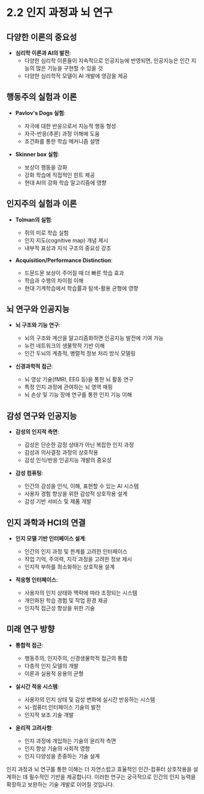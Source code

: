 # 2.2 인지 과정과 뇌 연구

## 다양한 이론의 중요성

- **심리학 이론과 AI의 발전**: 
  - 다양한 심리학 이론들이 지속적으로 인공지능에 반영되면, 인공지능은 인간 지능의 많은 기능을 구현할 수 있을 것
  - 다양한 심리학적 모델이 AI 개발에 영감을 제공

## 행동주의 실험과 이론

- **Pavlov's Dogs 실험**: 
  - 자극에 대한 반응으로서 지능적 행동 형성
  - 자극-반응(추론) 과정 이해에 도움
  - 조건화를 통한 학습 메커니즘 설명
  
- **Skinner box 실험**: 
  - 보상이 행동을 강화
  - 강화 학습에 직접적인 힌트 제공
  - 현대 AI의 강화 학습 알고리즘에 영향

## 인지주의 실험과 이론

- **Tolman의 실험**: 
  - 쥐의 미로 학습 실험
  - 인지 지도(cognitive map) 개념 제시
  - 내부적 표상과 지식 구조의 중요성 강조
  
- **Acquisition/Performance Distinction**: 
  - 드문드문 보상이 주어질 때 더 빠른 학습 효과
  - 학습과 수행의 차이점 이해
  - 현대 기계학습에서 학습률과 탐색-활용 균형에 영향

## 뇌 연구와 인공지능

- **뇌 구조와 기능 연구**: 
  - 뇌의 구조와 계산을 알고리즘화하면 인공지능 발전에 기여 가능
  - 뉴런 네트워크의 생물학적 기반 이해
  - 인간 두뇌의 계층적, 병렬적 정보 처리 방식 모델링

- **신경과학적 접근**: 
  - 뇌 영상 기술(fMRI, EEG 등)을 통한 뇌 활동 연구
  - 특정 인지 과정에 관여하는 뇌 영역 매핑
  - 뇌 손상 및 기능 장애 연구를 통한 인지 기능 이해

## 감성 연구와 인공지능

- **감성의 인지적 측면**: 
  - 감성은 단순한 감정 상태가 아닌 복잡한 인지 과정
  - 감성과 의사결정 과정의 상호작용
  - 감성 인식/반응 인공지능 개발의 중요성

- **감성 컴퓨팅**: 
  - 인간의 감성을 인식, 이해, 표현할 수 있는 AI 시스템
  - 사용자 경험 향상을 위한 감성적 상호작용 설계
  - 감성 기반 서비스 및 제품 개발

## 인지 과학과 HCI의 연결

- **인지 모델 기반 인터페이스 설계**: 
  - 인간의 인지 과정 및 한계를 고려한 인터페이스
  - 작업 기억, 주의력, 지각 과정을 고려한 정보 제시
  - 인지적 부하를 최소화하는 상호작용 설계

- **적응형 인터페이스**: 
  - 사용자의 인지 상태와 맥락에 따라 조정되는 시스템
  - 개인화된 학습 경험 및 작업 환경 제공
  - 인지적 접근성 향상을 위한 기술

## 미래 연구 방향

- **통합적 접근**: 
  - 행동주의, 인지주의, 신경생물학적 접근의 통합
  - 다층적 인지 모델의 개발
  - 이론과 실용적 응용의 균형

- **실시간 적응 시스템**: 
  - 사용자의 인지 상태 및 감성 변화에 실시간 반응하는 시스템
  - 뇌-컴퓨터 인터페이스 기술의 발전
  - 인지적 보조 기술 개발

- **윤리적 고려사항**: 
  - 인지 과정에 개입하는 기술의 윤리적 측면
  - 인지 향상 기술의 사회적 영향
  - 인지 다양성을 존중하는 기술 설계

인지 과정과 뇌 연구를 통한 이해는 더 자연스럽고 효율적인 인간-컴퓨터 상호작용을 설계하는 데 필수적인 기반을 제공합니다. 이러한 연구는 궁극적으로 인간의 인지 능력을 확장하고 보완하는 기술 개발로 이어질 것입니다.

